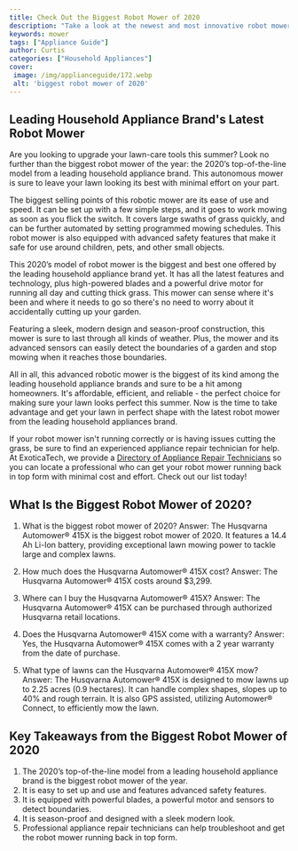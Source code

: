 ```yaml
---
title: Check Out the Biggest Robot Mower of 2020
description: "Take a look at the newest and most innovative robot mower for 2020 Discover why it is the best choice for you and your lawn care needs Find out what makes it stand out and what makes it worth the investment"
keywords: mower
tags: ["Appliance Guide"]
author: Curtis
categories: ["Household Appliances"]
cover: 
 image: /img/applianceguide/172.webp
 alt: 'biggest robot mower of 2020'
---
```

## Leading Household Appliance Brand's Latest Robot Mower
Are you looking to upgrade your lawn-care tools this summer? Look no further than the biggest robot mower of the year: the 2020’s top-of-the-line model from a leading household appliance brand. This autonomous mower is sure to leave your lawn looking its best with minimal effort on your part. 

The biggest selling points of this robotic mower are its ease of use and speed. It can be set up with a few simple steps, and it goes to work mowing as soon as you flick the switch. It covers large swaths of grass quickly, and can be further automated by setting programmed mowing schedules. This robot mower is also equipped with advanced safety features that make it safe for use around children, pets, and other small objects. 

This 2020’s model of robot mower is the biggest and best one offered by the leading household appliance brand yet. It has all the latest features and technology, plus high-powered blades and a powerful drive motor for running all day and cutting thick grass. This mower can sense where it's been and where it needs to go so there's no need to worry about it accidentally cutting up your garden. 

Featuring a sleek, modern design and season-proof construction, this mower is sure to last through all kinds of weather. Plus, the mower and its advanced sensors can easily detect the boundaries of a garden and stop mowing when it reaches those boundaries.

All in all, this advanced robotic mower is the biggest of its kind among the leading household appliance brands and sure to be a hit among homeowners. It's affordable, efficient, and reliable - the perfect choice for making sure your lawn looks perfect this summer. Now is the time to take advantage and get your lawn in perfect shape with the latest robot mower from the leading household appliances brand.

If your robot mower isn't running correctly or is having issues cutting the grass, be sure to find an experienced appliance repair technician for help. At ExoticaTech, we provide a [Directory of Appliance Repair Technicians](./pages/appliance-repair-technicians) so you can locate a professional who can get your robot mower running back in top form with minimal cost and effort. Check out our list today!

## What Is the Biggest Robot Mower of 2020?

1. What is the biggest robot mower of 2020? 
Answer: The Husqvarna Automower® 415X is the biggest robot mower of 2020. It features a 14.4 Ah Li-Ion battery, providing exceptional lawn mowing power to tackle large and complex lawns. 

2. How much does the Husqvarna Automower® 415X cost? 
Answer: The Husqvarna Automower® 415X costs around $3,299.

3. Where can I buy the Husqvarna Automower® 415X? 
Answer: The Husqvarna Automower® 415X can be purchased through authorized Husqvarna retail locations.

4. Does the Husqvarna Automower® 415X come with a warranty? 
Answer: Yes, the Husqvarna Automower® 415X comes with a 2 year warranty from the date of purchase.

5. What type of lawns can the Husqvarna Automower® 415X mow? 
Answer: The Husqvarna Automower® 415X is designed to mow lawns up to 2.25 acres (0.9 hectares). It can handle complex shapes, slopes up to 40% and rough terrain. It is also GPS assisted, utilizing Automower® Connect, to efficiently mow the lawn.

## Key Takeaways from the Biggest Robot Mower of 2020 
1. The 2020’s top-of-the-line model from a leading household appliance brand is the biggest robot mower of the year.
2. It is easy to set up and use and features advanced safety features.
3. It is equipped with powerful blades, a powerful motor and sensors to detect boundaries.
4. It is season-proof and designed with a sleek modern look.
5. Professional appliance repair technicians can help troubleshoot and get the robot mower running back in top form.
